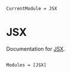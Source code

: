 ```@meta
CurrentModule = JSX
```

# JSX

Documentation for [JSX](https://github.com/schneiderfelipe/JSX.jl).

```@index
```

```@autodocs
Modules = [JSX]
```
